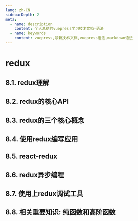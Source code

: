 ```yaml
---
lang: zh-CN
sidebarDepth: 2
meta:
  - name: description
    content: 个人总结的vuepress学习技术文档-语法
  - name: keywords
    content: vuepress,最新技术文档,vuepress语法,markdown语法
---
```

# redux
## 8.1. redux理解
## 8.2. redux的核心API
## 8.3. redux的三个核心概念
## 8.4. 使用redux编写应用
## 8.5. react-redux
## 8.6. redux异步编程
## 8.7. 使用上redux调试工具
## 8.8. 相关重要知识: 纯函数和高阶函数